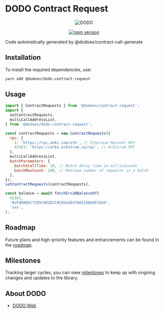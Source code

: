 # DODO Contract Request

<p align="center">
  <a>
    <img src="https://i.postimg.cc/W4q937Db/Logo.png" alt="DODO" />
  </a>
</p>

<p align="center">
<a href="https://www.npmjs.com/package/@dodoex/dodo-contract-request"><img src="https://img.shields.io/npm/v/@dodoex/dodo-contract-request" alt="npm version" /></a>
<p>

Code automatically generated by @dodoex/contract-call-generate

## Installation

To install the required dependencies, use:

```bash
yarn add @dodoex/dodo-contract-request
```

## Usage

```javascript
import { ContractRequests } from '@dodoex/contract-request';
import {
  setContractRequests,
  multiCallAddressList,
} from '@dodoex/dodo-contract-request';

const contractRequests = new ContractRequests({
  rpc: {
    1: 'https://rpc.ankr.com/eth', // Ethereum Mainnet RPC
    42161: 'https://arb1.arbitrum.io/rpc', // Arbitrum RPC
  },
  multiCallAddressList,
  batchParameters: {
    batchStallTime: 10, // Batch delay time in milliseconds
    batchMaxCount: 100, // Maximum number of requests in a batch
  },
});
setContractRequests(contractRequests);

const balance = await fetchErc20BalanceOf(
  42161,
  '0xFd086bC7CD5C481DCC9C85ebE478A1C0b69FCbb9',
  'xxx',
);
```

## Roadmap

Future plans and high-priority features and enhancements can be found in the [roadmap](https://github.com/orgs/DODOEX/projects/1/views/1?layout=board&visibleFields=%5B%22Title%22%2C%22Assignees%22%2C%22Status%22%2C139022602%2C%22Labels%22%5D&filterQuery=label%3A%22package%3A+DODO+Contract%22).

## Milestones

Tracking larger cycles, you can view [milestones](https://github.com/DODOEX/contract-request/milestones) to keep up with ongoing changes and updates to the library.

## About DODO

- [DODO Web](https://dodoex.io/)
